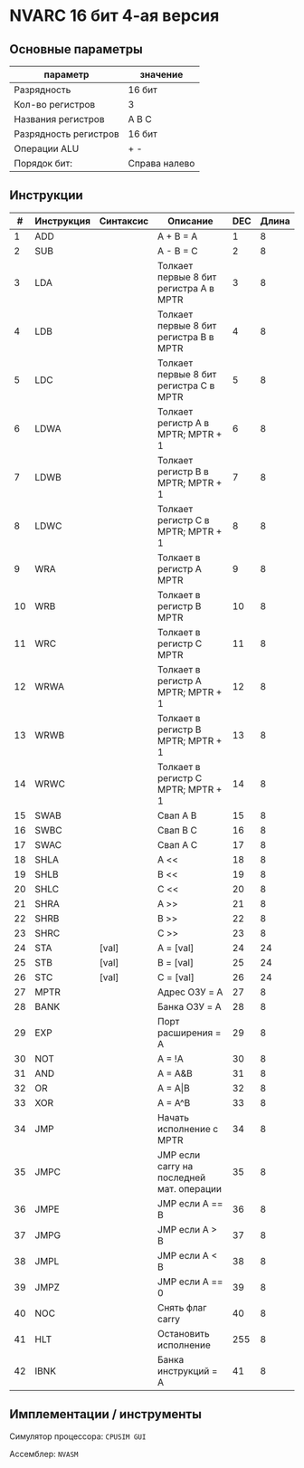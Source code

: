 # NVARC 16 бит 4-ая версия
## Основные параметры
параметр|значение
-|-
Разрядность|16 бит
Кол-во регистров|3
Названия регистров|A B C
Разрядность регистров|16 бит
Операции ALU|+ -
Порядок бит:|Справа налево

## Инструкции
| #  | Инструкция | Синтаксис | Описание                                  | DEC | Длина |
|----|------------|-----------|-------------------------------------------|-----|-------|
| 1  | ADD        |           | A + B = A                                 | 1   | 8     |
| 2  | SUB        |           | A - B = C                                 | 2   | 8     |
| 3  | LDA        |           | Толкает первые 8 бит регистра A в MPTR    | 3   | 8     |
| 4  | LDB        |           | Толкает первые 8 бит регистра B в MPTR    | 4   | 8     |
| 5  | LDC        |           | Толкает первые 8 бит регистра C в MPTR    | 5   | 8     |
| 6  | LDWA       |           | Толкает регистр A в MPTR; MPTR + 1        | 6   | 8     |
| 7  | LDWB       |           | Толкает регистр B в MPTR; MPTR + 1        | 7   | 8     |
| 8  | LDWC       |           | Толкает регистр C в MPTR; MPTR + 1        | 8   | 8     |
| 9  | WRA        |           | Толкает в регистр A MPTR                  | 9   | 8     |
| 10 | WRB        |           | Толкает в регистр B MPTR                  | 10  | 8     |
| 11 | WRC        |           | Толкает в регистр C MPTR                  | 11  | 8     |
| 12 | WRWA       |           | Толкает в регистр A MPTR; MPTR + 1        | 12  | 8     |
| 13 | WRWB       |           | Толкает в регистр B MPTR; MPTR + 1        | 13  | 8     |
| 14 | WRWC       |           | Толкает в регистр C MPTR; MPTR + 1        | 14  | 8     |
| 15 | SWAB       |           | Свап A B                                  | 15  | 8     |
| 16 | SWBC       |           | Свап B C                                  | 16  | 8     |
| 17 | SWAC       |           | Свап A C                                  | 17  | 8     |
| 18 | SHLA       |           | A <<                                      | 18  | 8     |
| 19 | SHLB       |           | B <<                                      | 19  | 8     |
| 20 | SHLC       |           | C <<                                      | 20  | 8     |
| 21 | SHRA       |           | A >>                                      | 21  | 8     |
| 22 | SHRB       |           | B >>                                      | 22  | 8     |
| 23 | SHRC       |           | C >>                                      | 23  | 8     |
| 24 | STA        | [val]     | A = [val]                                 | 24  | 24    |
| 25 | STB        | [val]     | B = [val]                                 | 25  | 24    |
| 26 | STC        | [val]     | C = [val]                                 | 26  | 24    |
| 27 | MPTR       |           | Адрес ОЗУ = A                             | 27  | 8     |
| 28 | BANK       |           | Банка ОЗУ = A                             | 28  | 8     |
| 29 | EXP        |           | Порт расширения = A                       | 29  | 8     |
| 30 | NOT        |           | A = !A                                    | 30  | 8     |
| 31 | AND        |           | A = A&B                                   | 31  | 8     |
| 32 | OR         |           | A = A\|B                                  | 32  | 8     |
| 33 | XOR        |           | A = A^B                                   | 33  | 8     |
| 34 | JMP        |           | Начать исполнение с MPTR                  | 34  | 8     |
| 35 | JMPC       |           | JMP если carry на последней мат. операции | 35  | 8     |
| 36 | JMPE       |           | JMP если A == B                           | 36  | 8     |
| 37 | JMPG       |           | JMP если A > B                            | 37  | 8     |
| 38 | JMPL       |           | JMP если A < B                            | 38  | 8     |
| 39 | JMPZ       |           | JMP если A == 0                           | 39  | 8     |
| 40 | NOC        |           | Снять флаг carry                          | 40  | 8     |
| 41 | HLT        |           | Остановить исполнение                     | 255 | 8     |
| 42 | IBNK       |           | Банка инструкций = A                      | 41  | 8     |

## Имплементации / инструменты
Симулятор процессора: ```CPUSIM GUI```

Ассемблер: ```NVASM```